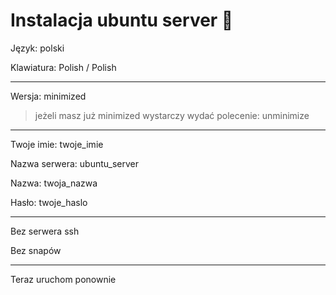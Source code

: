 # Instalacja ubuntu server 🐧

Język: polski

Klawiatura: Polish / Polish

---

Wersja: minimized
> jeżeli masz już minimized wystarczy wydać polecenie: unminimize

---

Twoje imie: twoje_imie

Nazwa serwera: ubuntu_server

Nazwa: twoja_nazwa

Hasło: twoje_haslo

---

Bez serwera ssh

Bez snapów

---

Teraz uruchom ponownie